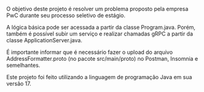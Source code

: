 O objetivo deste projeto é resolver um problema proposto pela empresa PwC durante seu processo seletivo de estágio.

A lógica básica pode ser acessada a partir da classe Program.java. Porém, também é possível subir um serviço e realizar chamadas gRPC a partir da classe ApplicationServer.java.

É importante informar que é necessário fazer o upload do arquivo AddressFormatter.proto (no pacote src/main/proto) no Postman, Insomnia e semelhantes.

Este projeto foi feito utilizando a linguagem de programação Java em sua versão 17.
